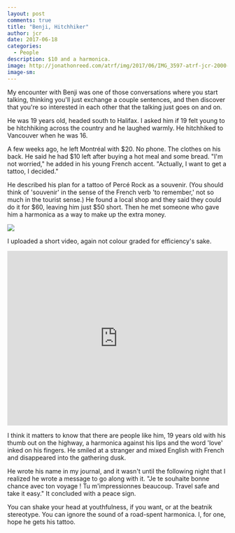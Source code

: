 ```yaml
---
layout: post
comments: true
title: "Benji, Hitchhiker"
author: jcr
date: 2017-06-18
categories:
  - People
description: $10 and a harmonica.
image: http://jonathonreed.com/atrf/img/2017/06/IMG_3597-atrf-jcr-2000-web.jpg
image-sm:
---
```


My encounter with Benji was one of those conversations where you start talking, thinking you'll just exchange a couple sentences, and then discover that you're so interested in each other that the talking just goes on and on. 

He was 19 years old, headed south to Halifax. I asked him if 19 felt young to be hitchhiking across the country and he laughed warmly. He hitchhiked to Vancouver when he was 16.

A few weeks ago, he left Montréal with $20. No phone. The clothes on his back. He said he had $10 left after buying a hot meal and some bread. "I'm not worried," he added in his young French accent. "Actually, I want to get a tattoo, I decided."

He described his plan for a tattoo of Percé Rock as a souvenir. (You should think of 'souvenir' in the sense of the French verb 'to remember,' not so much in the tourist sense.) He found a local shop and they said they could do it for $60, leaving him just $50 short. Then he met someone who gave him a harmonica as a way to make up the extra money. 

<img src="http://jonathonreed.com/atrf/img/2017/06/IMG_3606-atrf-jcr-2000-web.jpg">

I uploaded a short video, again not colour graded for efficiency's sake. 

<iframe width="100%" height="400" src="https://www.youtube.com/embed/171w4N6E0XU" frameborder="0" allowfullscreen></iframe>

I think it matters to know that there are people like him, 19 years old with his thumb out on the highway, a harmonica against his lips and the word 'love' inked on his fingers. He smiled at a stranger and mixed English with French and disappeared into the gathering dusk. 

He wrote his name in my journal, and it wasn't until the following night that I realized he wrote a message to go along with it. "Je te souhaite bonne chance avec ton voyage ! Tu m'impressionnes beaucoup. Travel safe and take it easy." It concluded with a peace sign.

You can shake your head at youthfulness, if you want, or at the beatnik stereotype. You can ignore the sound of a road-spent harmonica. I, for one, hope he gets his tattoo.